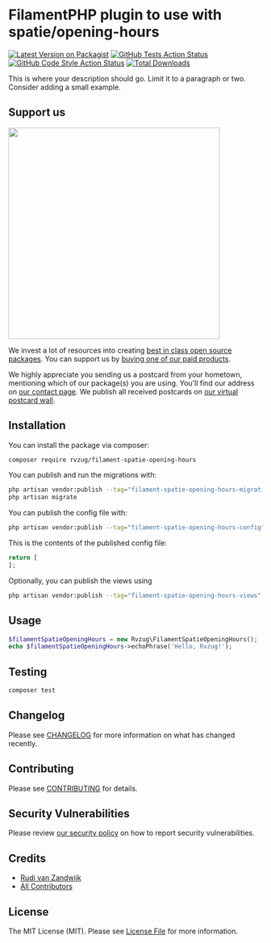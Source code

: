 # FilamentPHP plugin to use with spatie/opening-hours

[![Latest Version on Packagist](https://img.shields.io/packagist/v/rvzug/filament-spatie-opening-hours.svg?style=flat-square)](https://packagist.org/packages/rvzug/filament-spatie-opening-hours)
[![GitHub Tests Action Status](https://img.shields.io/github/actions/workflow/status/rvzug/filament-spatie-opening-hours/run-tests.yml?branch=main&label=tests&style=flat-square)](https://github.com/rvzug/filament-spatie-opening-hours/actions?query=workflow%3Arun-tests+branch%3Amain)
[![GitHub Code Style Action Status](https://img.shields.io/github/actions/workflow/status/rvzug/filament-spatie-opening-hours/fix-php-code-style-issues.yml?branch=main&label=code%20style&style=flat-square)](https://github.com/rvzug/filament-spatie-opening-hours/actions?query=workflow%3A"Fix+PHP+code+style+issues"+branch%3Amain)
[![Total Downloads](https://img.shields.io/packagist/dt/rvzug/filament-spatie-opening-hours.svg?style=flat-square)](https://packagist.org/packages/rvzug/filament-spatie-opening-hours)

This is where your description should go. Limit it to a paragraph or two. Consider adding a small example.

## Support us

[<img src="https://github-ads.s3.eu-central-1.amazonaws.com/filament-spatie-opening-hours.jpg?t=1" width="419px" />](https://spatie.be/github-ad-click/filament-spatie-opening-hours)

We invest a lot of resources into creating [best in class open source packages](https://spatie.be/open-source). You can support us by [buying one of our paid products](https://spatie.be/open-source/support-us).

We highly appreciate you sending us a postcard from your hometown, mentioning which of our package(s) you are using. You'll find our address on [our contact page](https://spatie.be/about-us). We publish all received postcards on [our virtual postcard wall](https://spatie.be/open-source/postcards).

## Installation

You can install the package via composer:

```bash
composer require rvzug/filament-spatie-opening-hours
```

You can publish and run the migrations with:

```bash
php artisan vendor:publish --tag="filament-spatie-opening-hours-migrations"
php artisan migrate
```

You can publish the config file with:

```bash
php artisan vendor:publish --tag="filament-spatie-opening-hours-config"
```

This is the contents of the published config file:

```php
return [
];
```

Optionally, you can publish the views using

```bash
php artisan vendor:publish --tag="filament-spatie-opening-hours-views"
```

## Usage

```php
$filamentSpatieOpeningHours = new Rvzug\FilamentSpatieOpeningHours();
echo $filamentSpatieOpeningHours->echoPhrase('Hello, Rvzug!');
```

## Testing

```bash
composer test
```

## Changelog

Please see [CHANGELOG](CHANGELOG.md) for more information on what has changed recently.

## Contributing

Please see [CONTRIBUTING](CONTRIBUTING.md) for details.

## Security Vulnerabilities

Please review [our security policy](../../security/policy) on how to report security vulnerabilities.

## Credits

- [Rudi van Zandwijk](https://github.com/rvzug)
- [All Contributors](../../contributors)

## License

The MIT License (MIT). Please see [License File](LICENSE.md) for more information.
